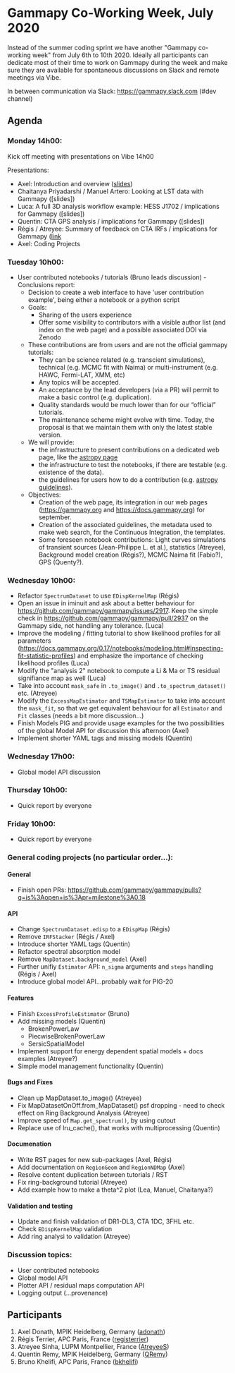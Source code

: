 # Gammapy Co-Working Week, July 2020

Instead of the summer coding sprint we have another "Gammapy co-working week" from July 6th to 10th 2020.
Ideally all participants can dedicate most of their time to work on Gammapy during the week and make sure
they are available for spontaneous discussions on Slack and remote meetings via Vibe. 

In between communication via Slack: https://gammapy.slack.com (#dev channel)

## Agenda

### Monday 14h00:
Kick off meeting with presentations on Vibe 14h00

Presentations:
- Axel: Introduction and overview ([slides](slides/co-working-week-intro.pdf))
- Chaitanya Priyadarshi / Manuel Artero: Looking at LST data with Gammapy ([slides])
- Luca: A full 3D analysis workflow example: HESS J1702 / implications for Gammapy ([slides])
- Quentin: CTA GPS analysis / implications for Gammapy ([slides])
- Régis / Atreyee: Summary of feedback on CTA IRFs / implications for Gammapy ([link](slides/cta-irf.md)
- Axel: Coding Projects

### Tuesday 10h00:
- User contributed notebooks / tutorials (Bruno leads discussion) - Conclusions report:
    - Decision to create a web interface to have 'user contribution example', being either a notebook or a python script
    - Goals:
        - Sharing of the users experience
        - Offer some visibility to contributors with a visible author list (and index on the web page) and a possible associated DOI via Zenodo
    - These contributions are from users and are not the official gammapy tutorials:
        - They can be science related (e.g. transcient simulations), technical (e.g. MCMC fit with Naima) or multi-instrument (e.g. HAWC, Fermi-LAT, XMM, etc)
        - Any topics will be accepted.
        - An acceptance by the lead developers (via a PR) will permit to make a basic control (e.g. duplication).
        - Quality standards would be much lower than for our “official” tutorials.
        - The maintenance scheme might evolve with time. Today, the proposal is that we maintain them with only the latest stable version.
    - We will provide:
        - the infrastructure to present contributions on a dedicated web page, like the [astropy page](http://learn.astropy.org/tutorials.html)
        - the infrastructure to test the notebooks, if there are testable (e.g. existence of the data).
        - the guidelines for users how to do a contribution (e.g. [astropy guidelines](http://learn.astropy.org/contributing.html)).
    - Objectives:
        - Creation of the web page, its integration in our web pages (https://gammapy.org and https://docs.gammapy.org) for september.
        - Creation of the associated guidelines, the metadata used to make web search, for the Continuous Integration, the templates.
        - Some foreseen notebook contributions: Light curves simulations of transient sources (Jean-Philippe L. et al.), statistics (Atreyee), Background model creation (Régis?), MCMC Naima fit (Fabio?), GPS (Quenty?).
         
### Wednesday 10h00:
- Refactor `SpectrumDataset` to use `EDispKernelMap` (Régis)
- Open an issue in iminuit and ask about a better behaviour for https://github.com/gammapy/gammapy/issues/2917. Keep the simple check in https://github.com/gammapy/gammapy/pull/2937 on the Gammapy side, not handling any tolerance. (Luca)
- Improve the modeling / fitting tutorial to show likelihood profiles for all parameters (https://docs.gammapy.org/0.17/notebooks/modeling.html#Inspecting-fit-statistic-profiles) and emphasize the importance of checking likelihood profiles (Luca)
- Modify the "analysis 2" notebook to compute a Li & Ma or TS residual signifiance map as well (Luca)
- Take into account `mask_safe` in `.to_image()` and `.to_spectrum_dataset()` etc. (Atreyee)
- Modify the `ExcessMapEstimator` and `TSMapEstimator` to take into account the `mask_fit`, so that we get equivalent behaviour for all `Estimator` and `Fit` classes (needs a bit more discussion...)
- Finish Models PIG and provide usage examples for the two possibilities of the global Model API for discussion this afternoon (Axel)
- Implement shorter YAML tags and missing models (Quentin)


### Wednesday 17h00:
- Global model API discussion

### Thursday 10h00:
- Quick report by everyone
 
### Friday 10h00:
- Quick report by everyone

### General coding projects (no particular order...):
#### General
- Finish open PRs: https://github.com/gammapy/gammapy/pulls?q=is%3Aopen+is%3Apr+milestone%3A0.18

#### API
- Change `SpectrumDataset.edisp` to a `EDispMap` (Régis)
- Remove `IRFStacker` (Régis / Axel)
- Introduce shorter YAML tags (Quentin)
- Refactor spectral absorption model
- Remove `MapDataset.background_model` (Axel)
- Further unifiy `Estimator` API: `n_sigma` arguments and `steps` handling (Régis / Axel)
- Introduce global model API...probably wait for PIG-20

#### Features
- Finish  `ExcessProfileEstimator` (Bruno)
- Add missing models (Quentin)
  - BrokenPowerLaw
  - PiecwiseBrokenPowerLaw
  - SersicSpatialModel
- Implement support for energy dependent spatial models + docs examples (Atreyee?)
- Simple model management functionality (Quentin) 


#### Bugs and Fixes
- Clean up MapDataset.to_image() (Atreyee)
- Fix MapDatasetOnOff.from_MapDataset() psf dropping - need to check effect on Ring Background Analysis (Atreyee)
- Improve speed of `Map.get_spectrum()`, by using cutout
- Replace use of lru_cache(), that works with multiprocessing (Quentin)


#### Documenation
- Write RST pages for new sub-packages (Axel, Régis)
- Add documentation on `RegionGeom` and `RegionNDMap` (Axel)
- Resolve content duplication between tutorials / RST 
- Fix ring-background tutorial (Atreyee)
- Add example how to make a theta^2 plot (Lea, Manuel, Chaitanya?)

#### Validation and testing
- Update and finish validation of DR1-DL3, CTA 1DC, 3FHL etc.
- Check `EDispKernelMap` validation
- Add ring analysi to validation (Atreyee)

### Discussion topics:
- User contributed notebooks
- Global model API
- Plotter API / residual maps computation API
- Logging output (...provenance)

## Participants

1. Axel Donath, MPIK Heidelberg, Germany ([adonath](https://github.com/adonath))
2. Régis Terrier, APC Paris, France ([registerrier](https://github.com/registerrier))
3. Atreyee Sinha, LUPM Montpellier, France ([AtreyeeS](https://github.com/AtreyeeS)) 
4. Quentin Remy, MPIK Heidelberg, Germany ([QRemy](https://github.com/QRemy)) 
5. Bruno Khelifi, APC Paris, France ([bkhelifi](https://github.com/bkhelifi)) 
